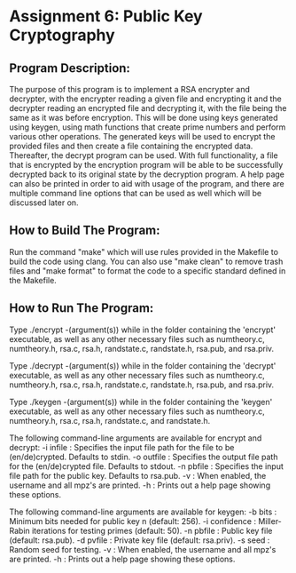 # Assignment 6: Public Key Cryptography

## Program Description:

The purpose of this program is to implement a RSA encrypter and decrypter,
with the encrypter reading a given file and encrypting it and the decrypter
reading an encrypted file and decrypting it, with the file being the same
as it was before encryption. This will be done using keys generated using keygen,
using math functions that create prime numbers and perform various other operations.
The generated keys will be used to encrypt the provided files and then create a file
containing the encrypted data. Thereafter, the decrypt program can be used.
With full functionality, a file that is encrypted by the encryption program will be 
able to be successfully decrypted back to its original state by the decryption program.
A help page can also be printed in order to aid with usage of the program, and there 
are multiple command line options that can be used as well which will be discussed later on.

## How to Build The Program:

Run the command "make" which will use rules provided in the Makefile to build
the code using clang. You can also use "make clean" to remove trash files and
"make format" to format the code to a specific standard defined in the Makefile.

## How to Run The Program:

Type ./encrypt -(argument(s)) while in the folder containing the 'encrypt' executable, as well
as any other necessary files such as numtheory.c, numtheory.h, rsa.c, rsa.h, randstate.c,
randstate.h, rsa.pub, and rsa.priv.

Type ./decrypt -(argument(s)) while in the folder containing the 'decrypt' executable, as well
as any other necessary files such as numtheory.c, numtheory.h, rsa.c, rsa.h, randstate.c,
randstate.h, rsa.pub, and rsa.priv.

Type ./keygen -(argument(s)) while in the folder containing the 'keygen' executable, as well
as any other necessary files such as numtheory.c, numtheory.h, rsa.c, rsa.h, randstate.c,
and randstate.h.

The following command-line arguments are available for encrypt and decrypt:
 -i infile  : Specifies the input file path for the file to be (en/de)crypted. Defaults to stdin.
 -o outfile : Specifies the output file path for the (en/de)crypted file. Defaults to stdout.
 -n pbfile  : Specifies the input file path for the public key. Defaults to rsa.pub.
 -v         : When enabled, the username and all mpz's are printed.
 -h         : Prints out a help page showing these options.

The following command-line arguments are available for keygen:
 -b bits       : Minimum bits needed for public key n (default: 256).
 -i confidence : Miller-Rabin iterations for testing primes (default: 50).
 -n pbfile     : Public key file (default: rsa.pub).
 -d pvfile     : Private key file (default: rsa.priv).
 -s seed       : Random seed for testing.
 -v            : When enabled, the username and all mpz's are printed.
 -h            : Prints out a help page showing these options.
